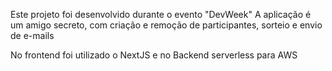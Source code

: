 Este projeto foi desenvolvido durante o evento "DevWeek"
A aplicação é um amigo secreto, com criação e remoção de participantes, sorteio e envio de e-mails

No frontend foi utilizado o NextJS e no Backend serverless para AWS